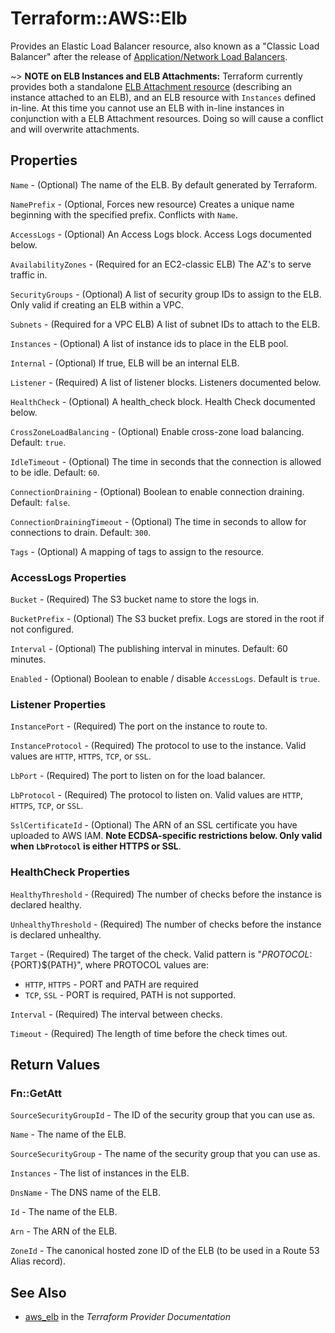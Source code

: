 # Terraform::AWS::Elb

Provides an Elastic Load Balancer resource, also known as a "Classic
Load Balancer" after the release of
[Application/Network Load Balancers](/docs/providers/aws/r/lb.html).

~> **NOTE on ELB Instances and ELB Attachments:** Terraform currently
provides both a standalone [ELB Attachment resource](elb_attachment.html)
(describing an instance attached to an ELB), and an ELB resource with
`Instances` defined in-line. At this time you cannot use an ELB with in-line
instances in conjunction with a ELB Attachment resources. Doing so will cause a
conflict and will overwrite attachments.

## Properties

`Name` - (Optional) The name of the ELB. By default generated by Terraform.

`NamePrefix` - (Optional, Forces new resource) Creates a unique name beginning with the specified
prefix. Conflicts with `Name`.

`AccessLogs` - (Optional) An Access Logs block. Access Logs documented below.

`AvailabilityZones` - (Required for an EC2-classic ELB) The AZ's to serve traffic in.

`SecurityGroups` - (Optional) A list of security group IDs to assign to the ELB.
Only valid if creating an ELB within a VPC.

`Subnets` - (Required for a VPC ELB) A list of subnet IDs to attach to the ELB.

`Instances` - (Optional) A list of instance ids to place in the ELB pool.

`Internal` - (Optional) If true, ELB will be an internal ELB.

`Listener` - (Required) A list of listener blocks. Listeners documented below.

`HealthCheck` - (Optional) A health_check block. Health Check documented below.

`CrossZoneLoadBalancing` - (Optional) Enable cross-zone load balancing. Default: `true`.

`IdleTimeout` - (Optional) The time in seconds that the connection is allowed to be idle. Default: `60`.

`ConnectionDraining` - (Optional) Boolean to enable connection draining. Default: `false`.

`ConnectionDrainingTimeout` - (Optional) The time in seconds to allow for connections to drain. Default: `300`.

`Tags` - (Optional) A mapping of tags to assign to the resource.

### AccessLogs Properties

`Bucket` - (Required) The S3 bucket name to store the logs in.

`BucketPrefix` - (Optional) The S3 bucket prefix. Logs are stored in the root if not configured.

`Interval` - (Optional) The publishing interval in minutes. Default: 60 minutes.

`Enabled` - (Optional) Boolean to enable / disable `AccessLogs`. Default is `true`.

### Listener Properties

`InstancePort` - (Required) The port on the instance to route to.

`InstanceProtocol` - (Required) The protocol to use to the instance. Valid
values are `HTTP`, `HTTPS`, `TCP`, or `SSL`.

`LbPort` - (Required) The port to listen on for the load balancer.

`LbProtocol` - (Required) The protocol to listen on. Valid values are `HTTP`,
`HTTPS`, `TCP`, or `SSL`.

`SslCertificateId` - (Optional) The ARN of an SSL certificate you have
uploaded to AWS IAM. **Note ECDSA-specific restrictions below.  Only valid when `LbProtocol` is either HTTPS or SSL**.

### HealthCheck Properties

`HealthyThreshold` - (Required) The number of checks before the instance is declared healthy.

`UnhealthyThreshold` - (Required) The number of checks before the instance is declared unhealthy.

`Target` - (Required) The target of the check. Valid pattern is "${PROTOCOL}:${PORT}${PATH}", where PROTOCOL
values are:
* `HTTP`, `HTTPS` - PORT and PATH are required
* `TCP`, `SSL` - PORT is required, PATH is not supported.

`Interval` - (Required) The interval between checks.

`Timeout` - (Required) The length of time before the check times out.


## Return Values

### Fn::GetAtt

`SourceSecurityGroupId` - The ID of the security group that you can use as.

`Name` - The name of the ELB.

`SourceSecurityGroup` - The name of the security group that you can use as.

`Instances` - The list of instances in the ELB.

`DnsName` - The DNS name of the ELB.

`Id` - The name of the ELB.

`Arn` - The ARN of the ELB.

`ZoneId` - The canonical hosted zone ID of the ELB (to be used in a Route 53 Alias record).

## See Also

* [aws_elb](https://www.terraform.io/docs/providers/aws/r/elb.html) in the _Terraform Provider Documentation_